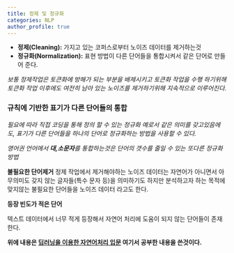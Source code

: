 ```yaml
---
title: 정제 및 정규화
categories: NLP
author_profile: true
---
```



- **정제(Cleaning):** 가지고 있는 코퍼스로부터 노이즈 데이터를 제거하는것
- **정규화(Normalization):** 표현 방법이 다른 단어들을 통합시켜서 같은 단어로 만들어 준다.

*보통 정제작업은 토큰화에 방해가 되는 부분을 배제시키고 토큰화 작업을 수행 하기위해 토큰화 작업 이후에도 여전히 남아 있는 노이즈를 제거하기위해 지속적으로 이루어진다.*

### 규칙에 기반한 표기가 다른 단어들의 통합

*필요에 따라 직접 코딩을 통해 정의 할 수 있는 정규화 예로서 같은 의미를 갖고있음에도, 표기가 다른 단어들을 하나의 단어로 정규화하는 방법을 사용할 수 있다.*

*영어권 언어에서 **대,소문자**를 통합하는것은 단어의 갯수를 줄일 수 있는 또다른 정규화 방법*

**불필요한 단어제거**
정제 작업에서 제거해야하는 노이즈 데이터는 자연어가 아니면서 아무의미도 갖지 않는 글자들(특수 문자 등)을 의미하기도 하지만 분석하고자 하는 목적에 맞지않는 불필요한 단어들을 노이즈 데이터 라고도 한다.

**등장 빈도가 적은 단어**

텍스트 데이터에서 너무 적게 등장해서 자연어 처리에 도움이 되지 않는 단어들이 존재한다.

**위에 내용은 [딥러닝을 이용한 자연어처리 입문](https://wikidocs.net/book/2155) 여기서 공부한 내용을 쓴것이다.**
